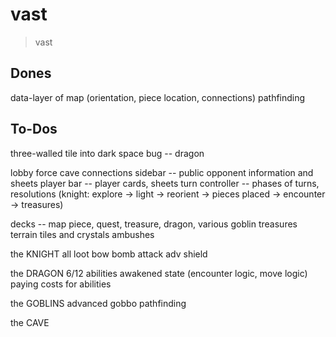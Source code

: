 # vast

> vast

## Dones

data-layer of map (orientation, piece location, connections)
pathfinding

## To-Dos

three-walled tile into dark space bug -- dragon

lobby
force cave connections
sidebar -- public opponent information and sheets
player bar -- player cards, sheets
turn controller -- phases of turns, resolutions (knight: explore -> light -> reorient -> pieces placed -> encounter -> treasures)

decks -- map piece, quest, treasure, dragon, various goblin
treasures
terrain tiles and crystals
ambushes


the KNIGHT
  all loot
  bow
  bomb
  attack
  adv shield

the DRAGON
  6/12 abilities
  awakened state (encounter logic, move logic)
  paying costs for abilities
  
the GOBLINS
advanced gobbo pathfinding


the CAVE